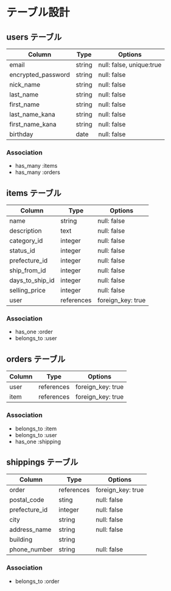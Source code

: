 # テーブル設計

## users テーブル

| Column            | Type   | Options     |
| ----------------- | ------ | ----------- |
| email             | string | null: false, unique:true |
| encrypted_password| string | null: false |
| nick_name         | string | null: false |
| last_name         | string | null: false |
| first_name        | string | null: false |
| last_name_kana    | string | null: false |
| first_name_kana   | string | null: false |
| birthday          | date   | null: false |

### Association

- has_many :items
- has_many :orders

## items テーブル

| Column         | Type      | Options     |
| -------------- | --------- | ----------- |
| name           | string    | null: false |
| description    | text      | null: false |
| category_id    | integer   | null: false |
| status_id      | integer   | null: false |
| prefecture_id  | integer   | null: false |
| ship_from_id   | integer   | null: false |
| days_to_ship_id| integer   | null: false |
| selling_price  | integer   | null: false |
| user           | references| foreign_key: true|

### Association

- has_one :order
- belongs_to :user

## orders テーブル

| Column      | Type      | Options          |
| ----------- | --------- | ---------------- |
| user        | references| foreign_key: true|
| item        | references| foreign_key: true|

### Association

- belongs_to :item
- belongs_to :user
- has_one :shipping

## shippings テーブル

| Column        | Type      | Options     |
| ------------- | --------- | ----------- |
| order         | references| foreign_key: true|
| postal_code   | sting     | null: false |
| prefecture_id | integer   | null: false |
| city          | string    | null: false |
| address_name  | string    | null: false |
| building      | string    |             |
| phone_number  | string    | null: false |

### Association

- belongs_to :order

